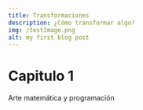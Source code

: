 ```yaml
---
title: Transformaciones
description: ¿Cómo transformar algo?
img: /testImage.png
alt: my first blog post
---
```




# Capitulo 1

Arte matemática y programación